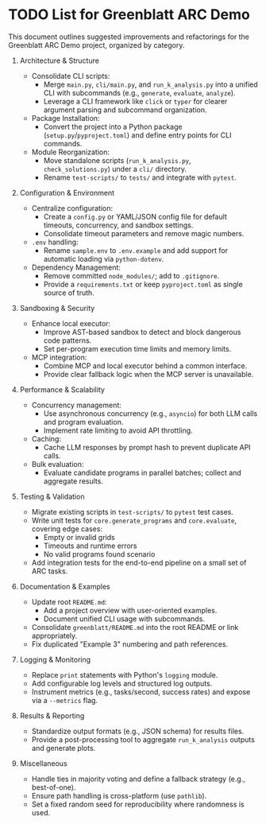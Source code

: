 # TODO List for Greenblatt ARC Demo

This document outlines suggested improvements and refactorings for the Greenblatt ARC Demo project, organized by category.

1. Architecture & Structure
   - Consolidate CLI scripts:
     * Merge `main.py`, `cli/main.py`, and `run_k_analysis.py` into a unified CLI with subcommands (e.g., `generate`, `evaluate`, `analyze`).
     * Leverage a CLI framework like `click` or `typer` for clearer argument parsing and subcommand organization.
   - Package Installation:
     * Convert the project into a Python package (`setup.py`/`pyproject.toml`) and define entry points for CLI commands.
   - Module Reorganization:
     * Move standalone scripts (`run_k_analysis.py`, `check_solutions.py`) under a `cli/` directory.
     * Rename `test-scripts/` to `tests/` and integrate with `pytest`.

2. Configuration & Environment
   - Centralize configuration:
     * Create a `config.py` or YAML/JSON config file for default timeouts, concurrency, and sandbox settings.
     * Consolidate timeout parameters and remove magic numbers.
   - `.env` handling:
     * Rename `sample.env` to `.env.example` and add support for automatic loading via `python-dotenv`.
   - Dependency Management:
     * Remove committed `node_modules/`; add to `.gitignore`.
     * Provide a `requirements.txt` or keep `pyproject.toml` as single source of truth.

3. Sandboxing & Security
   - Enhance local executor:
     * Improve AST-based sandbox to detect and block dangerous code patterns.
     * Set per-program execution time limits and memory limits.
   - MCP integration:
     * Combine MCP and local executor behind a common interface.
     * Provide clear fallback logic when the MCP server is unavailable.

4. Performance & Scalability
   - Concurrency management:
     * Use asynchronous concurrency (e.g., `asyncio`) for both LLM calls and program evaluation.
     * Implement rate limiting to avoid API throttling.
   - Caching:
     * Cache LLM responses by prompt hash to prevent duplicate API calls.
   - Bulk evaluation:
     * Evaluate candidate programs in parallel batches; collect and aggregate results.

5. Testing & Validation
   - Migrate existing scripts in `test-scripts/` to `pytest` test cases.
   - Write unit tests for `core.generate_programs` and `core.evaluate`, covering edge cases:
     * Empty or invalid grids
     * Timeouts and runtime errors
     * No valid programs found scenario
   - Add integration tests for the end-to-end pipeline on a small set of ARC tasks.

6. Documentation & Examples
   - Update root `README.md`:
     * Add a project overview with user-oriented examples.
     * Document unified CLI usage with subcommands.
   - Consolidate `greenblatt/README.md` into the root README or link appropriately.
   - Fix duplicated "Example 3" numbering and path references.

7. Logging & Monitoring
   - Replace `print` statements with Python's `logging` module.
   - Add configurable log levels and structured log outputs.
   - Instrument metrics (e.g., tasks/second, success rates) and expose via a `--metrics` flag.

8. Results & Reporting
   - Standardize output formats (e.g., JSON schema) for results files.
   - Provide a post-processing tool to aggregate `run_k_analysis` outputs and generate plots.

9. Miscellaneous
   - Handle ties in majority voting and define a fallback strategy (e.g., best-of-one).
   - Ensure path handling is cross-platform (use `pathlib`).
   - Set a fixed random seed for reproducibility where randomness is used.
